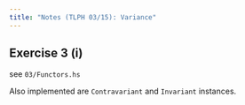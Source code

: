 ```yaml
---
title: "Notes (TLPH 03/15): Variance"
---
```


## Exercise 3 (i)

see `03/Functors.hs`

Also implemented are `Contravariant` and `Invariant` instances.

